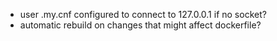 - user .my.cnf configured to connect to 127.0.0.1 if no socket?
- automatic rebuild on changes that might affect dockerfile?
